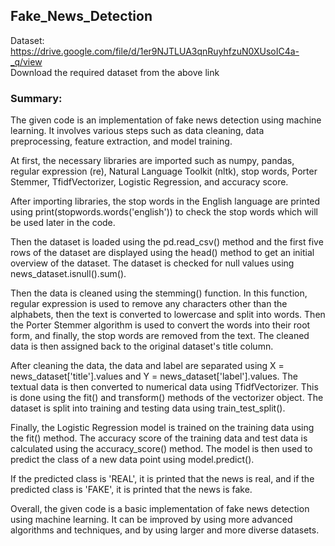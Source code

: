 ## Fake_News_Detection

Dataset: https://drive.google.com/file/d/1er9NJTLUA3qnRuyhfzuN0XUsoIC4a-_q/view
<br>
Download the required dataset from the above link

### Summary:
The given code is an implementation of fake news detection using machine learning. It involves various steps such as data cleaning, data preprocessing, feature extraction, and model training.

At first, the necessary libraries are imported such as numpy, pandas, regular expression (re), Natural Language Toolkit (nltk), stop words, Porter Stemmer, TfidfVectorizer, Logistic Regression, and accuracy score.

After importing libraries, the stop words in the English language are printed using print(stopwords.words('english')) to check the stop words which will be used later in the code.

Then the dataset is loaded using the pd.read_csv() method and the first five rows of the dataset are displayed using the head() method to get an initial overview of the dataset. The dataset is checked for null values using news_dataset.isnull().sum().

Then the data is cleaned using the stemming() function. In this function, regular expression is used to remove any characters other than the alphabets, then the text is converted to lowercase and split into words. Then the Porter Stemmer algorithm is used to convert the words into their root form, and finally, the stop words are removed from the text. The cleaned data is then assigned back to the original dataset's title column.

After cleaning the data, the data and label are separated using X = news_dataset['title'].values and Y = news_dataset['label'].values. The textual data is then converted to numerical data using TfidfVectorizer. This is done using the fit() and transform() methods of the vectorizer object. The dataset is split into training and testing data using train_test_split().

Finally, the Logistic Regression model is trained on the training data using the fit() method. The accuracy score of the training data and test data is calculated using the accuracy_score() method. The model is then used to predict the class of a new data point using model.predict().

If the predicted class is 'REAL', it is printed that the news is real, and if the predicted class is 'FAKE', it is printed that the news is fake.

Overall, the given code is a basic implementation of fake news detection using machine learning. It can be improved by using more advanced algorithms and techniques, and by using larger and more diverse datasets.
